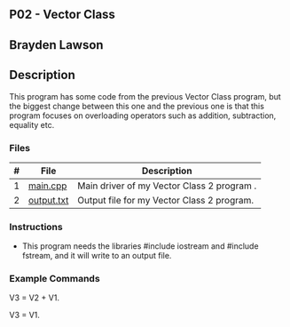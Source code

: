 ## P02 - Vector Class
## Brayden Lawson
## Description 

This program has some code from the previous Vector Class program, but the biggest change between this one
and the previous one is that this program focuses on overloading operators such as addition, subtraction, equality etc.

### Files

|   #   | File     | Description                      |
| :---: | -------- | -------------------------------- |
|   1   | [main.cpp](https://github.com/bglawson1001/2143-OOP-Lawson/blob/main/Assignments/P02/main.cpp) | Main driver of my Vector Class 2 program . |
|   2   | [output.txt](https://github.com/bglawson1001/2143-OOP-Lawson/blob/main/Assignments/P02/output.txt)| Output file for my Vector Class 2 program.

### Instructions

- This program needs the libraries #include iostream and
#include fstream, and it will write to an output file.

### Example Commands

V3 = V2 + V1.

V3 = V1.

